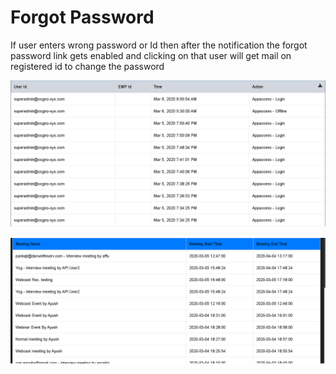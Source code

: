 # Forgot Password

If user enters wrong password or Id then after the notification the forgot password link gets enabled and clicking on that user will get mail on registered id to change the password

![](../.gitbook/assets/image%20%28238%29.png)

![](../.gitbook/assets/image%20%28251%29.png)



